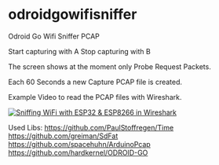 # odroidgowifisniffer
Odroid Go Wifi Sniffer PCAP

Start capturing with A
Stop capturing with B

The screen shows at the moment only Probe Request Packets.

Each 60 Seconds a new Capture PCAP file is created.

Example Video to read the PCAP files with Wireshark.

[![Sniffing WiFi with ESP32 & ESP8266 in Wireshark](https://img.youtube.com/vi/3Ac6X6ZBQ0g/0.jpg)](https://www.youtube.com/watch?v=3Ac6X6ZBQ0g)  

Used Libs:
https://github.com/PaulStoffregen/Time
https://github.com/greiman/SdFat
https://github.com/spacehuhn/ArduinoPcap
https://github.com/hardkernel/ODROID-GO
